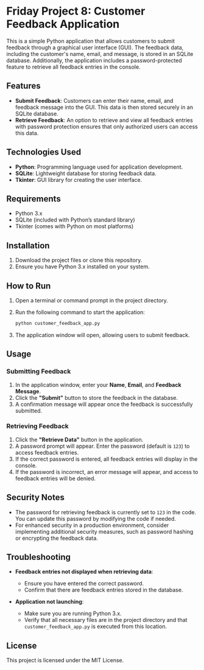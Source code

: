 # Friday Project 8: Customer Feedback Application

This is a simple Python application that allows customers to submit feedback through a graphical user interface (GUI). The feedback data, including the customer's name, email, and message, is stored in an SQLite database. Additionally, the application includes a password-protected feature to retrieve all feedback entries in the console.

## Features

- **Submit Feedback**: Customers can enter their name, email, and feedback message into the GUI. This data is then stored securely in an SQLite database.
- **Retrieve Feedback**: An option to retrieve and view all feedback entries with password protection ensures that only authorized users can access this data.

## Technologies Used

- **Python**: Programming language used for application development.
- **SQLite**: Lightweight database for storing feedback data.
- **Tkinter**: GUI library for creating the user interface.

## Requirements

- Python 3.x
- SQLite (included with Python’s standard library)
- Tkinter (comes with Python on most platforms)

## Installation

1. Download the project files or clone this repository.
2. Ensure you have Python 3.x installed on your system.

## How to Run

1. Open a terminal or command prompt in the project directory.
2. Run the following command to start the application:

   ```bash
   python customer_feedback_app.py
3. The application window will open, allowing users to submit feedback.

## Usage

### Submitting Feedback
1. In the application window, enter your **Name**, **Email**, and **Feedback Message**.
2. Click the **"Submit"** button to store the feedback in the database.
3. A confirmation message will appear once the feedback is successfully submitted.

### Retrieving Feedback
1. Click the **"Retrieve Data"** button in the application.
2. A password prompt will appear. Enter the password (default is `123`) to access feedback entries.
3. If the correct password is entered, all feedback entries will display in the console.
4. If the password is incorrect, an error message will appear, and access to feedback entries will be denied.

## Security Notes

- The password for retrieving feedback is currently set to `123` in the code. You can update this password by modifying the code if needed.
- For enhanced security in a production environment, consider implementing additional security measures, such as password hashing or encrypting the feedback data.

## Troubleshooting

- **Feedback entries not displayed when retrieving data**:
  - Ensure you have entered the correct password.
  - Confirm that there are feedback entries stored in the database.

- **Application not launching**:
  - Make sure you are running Python 3.x.
  - Verify that all necessary files are in the project directory and that `customer_feedback_app.py` is executed from this location.

## License

This project is licensed under the MIT License.
